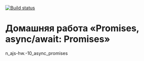 [![Build status](https://ci.appveyor.com/api/projects/status/yhb4mwgwo17guapu?svg=true)](https://ci.appveyor.com/project/a-naraikin/ajs-homework-async-promises)
# Домашняя работа «Promises, async/await: Promises»
n_ajs-hw.-10_async_promises
